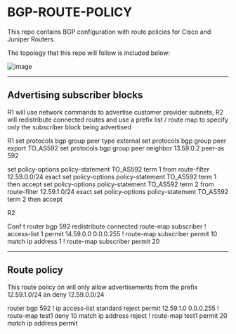 # BGP-ROUTE-POLICY
This repo contains BGP configuration with route policies for Cisco and Juniper Routers.

The topology that this repo will follow is included below:

![image](https://user-images.githubusercontent.com/52250306/196794262-f29957e3-0746-4b55-9847-6a2fa903ff56.png)

----------------------------
## Advertising subscriber blocks 

R1 will use network commands to advertise customer provider subnets, R2 will redistribute connected routes and use a prefix list / route map to specify only the subscriber block being advertised 

R1
set protocols bgp group peer type external
set protocols bgp group peer export TO_AS592
set protocols bgp group peer neighbor 13.59.0.2 peer-as 592


set policy-options policy-statement TO_AS592 term 1 from route-filter 12.59.0.0/24 exact
set policy-options policy-statement TO_AS592 term 1 then accept
set policy-options policy-statement TO_AS592 term 2 from route-filter 12.59.1.0/24 exact
set policy-options policy-statement TO_AS592 term 2 then accept

R2

Conf t
router bgp 592
redistribute connected route-map subscriber
!
access-list 1 permit 14.59.0.0 0.0.0.255
!
route-map subscriber permit 10
match ip address 1
!
route-map subscriber permit 20 

---------------------------
## Route policy 

This route policy on will only allow advertisements from the prefix 12.59.1.0/24 an deny 12.59.0.0/24 

router bgp 592
!
ip access-list standard reject
permit 12.59.1.0 0.0.0.255
!
route-map test1 deny 10
match ip address reject
!
route-map test1 permit 20
match ip address permit
